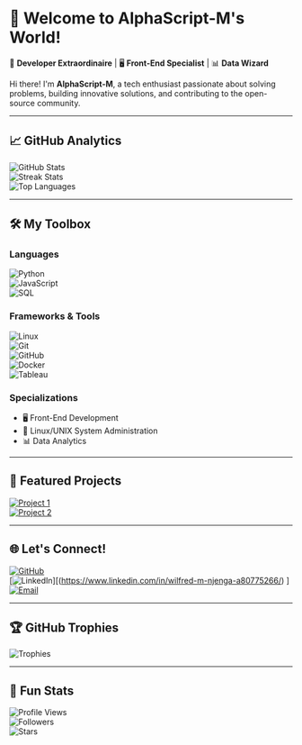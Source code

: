 # 👋 Welcome to AlphaScript-M's World!  

🚀 **Developer Extraordinaire** | 🖥️ **Front-End Specialist** | 📊 **Data Wizard**  

Hi there! I'm **AlphaScript-M**, a tech enthusiast passionate about solving problems, building innovative solutions, and contributing to the open-source community.  

---

## 📈 GitHub Analytics  
![GitHub Stats](https://github-readme-stats.vercel.app/api?username=AlphaScript-M&show_icons=true&theme=radical)  
![Streak Stats](https://github-readme-streak-stats.herokuapp.com/?user=AlphaScript-M&theme=radical)  
![Top Languages](https://github-readme-stats.vercel.app/api/top-langs/?username=AlphaScript-M&layout=compact&theme=radical)  

---

## 🛠️ My Toolbox  

### **Languages**  
![Python](https://img.shields.io/badge/-Python-3776AB?logo=python&logoColor=white&style=for-the-badge)  
![JavaScript](https://img.shields.io/badge/-JavaScript-F7DF1E?logo=javascript&logoColor=black&style=for-the-badge)  
![SQL](https://img.shields.io/badge/-SQL-003B57?logo=postgresql&logoColor=white&style=for-the-badge)  

### **Frameworks & Tools**  
![Linux](https://img.shields.io/badge/-Linux-FCC624?logo=linux&logoColor=black&style=for-the-badge)  
![Git](https://img.shields.io/badge/-Git-F05032?logo=git&logoColor=white&style=for-the-badge)  
![GitHub](https://img.shields.io/badge/-GitHub-181717?logo=github&logoColor=white&style=for-the-badge)  
![Docker](https://img.shields.io/badge/-Docker-2496ED?logo=docker&logoColor=white&style=for-the-badge)  
![Tableau](https://img.shields.io/badge/-Tableau-E97627?logo=tableau&logoColor=white&style=for-the-badge)  

### **Specializations**  
- 🖥️ Front-End Development  
- 🐧 Linux/UNIX System Administration  
- 📊 Data Analytics  

---

## 🌟 Featured Projects  

[![Project 1](https://github-readme-stats.vercel.app/api/pin/?username=AlphaScript-M&repo=project-name-1&theme=radical)](https://github.com/AlphaScript-M/project-name-1)  
[![Project 2](https://github-readme-stats.vercel.app/api/pin/?username=AlphaScript-M&repo=project-name-2&theme=radical)](https://github.com/AlphaScript-M/project-name-2)  

---

## 🌐 Let's Connect!  

[![GitHub](https://img.shields.io/badge/-GitHub-181717?logo=github&logoColor=white&style=for-the-badge)](https://github.com/AlphaScript-M)  
[![LinkedIn](https://img.shields.io/badge/-LinkedIn-0A66C2?logo=linkedin&logoColor=white&style=for-the-badge)][(https://www.linkedin.com/in/wilfred-m-njenga-a80775266/) ] 
[![Email](https://img.shields.io/badge/-Email-D14836?logo=gmail&logoColor=white&style=for-the-badge)](mailto:wilfrednjenga45@gmail.com)  

---

## 🏆 GitHub Trophies  
![Trophies](https://github-profile-trophy.vercel.app/?username=AlphaScript-M&theme=radical&no-frame=true&row=1&column=6)  

---

## 🚀 Fun Stats  
![Profile Views](https://komarev.com/ghpvc/?username=AlphaScript-M&style=for-the-badge)  
![Followers](https://img.shields.io/github/followers/AlphaScript-M?style=for-the-badge)  
![Stars](https://img.shields.io/github/stars/AlphaScript-M?style=for-the-badge)  
